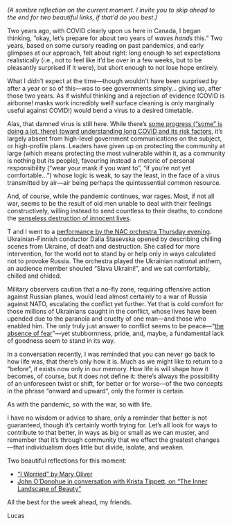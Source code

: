 _(A sombre reflection on the current moment. I invite you to skip ahead to the end for two beautiful links, if that’d do you best.)_

Two years ago, with COVID clearly upon us here in Canada, I began thinking, “okay, let’s prepare for about two years of _waves hands_ this.” Two years, based on some cursory reading on past pandemics, and early glimpses at our approach, felt about right: long enough to set expectations realistically (i.e., not to feel like it’d be over in a few weeks, but to be pleasantly surprised if it were), but short enough to not lose hope entirely.

What I _didn’t_ expect at the time—though wouldn’t have been surprised by after a year or so of this—was to see governments simply… giving up, after those two years. As if wishful thinking and a rejection of evidence (COVID is airborne! masks work incredibly well! surface cleaning is only marginally useful against COVID!) would bend a virus to a desired timetable.

Alas, that damned virus is still here. While there’s [some progress (“some” is doing a lot, there) toward understanding long COVID and its risk factors](https://www.medicalnewstoday.com/articles/study-identifies-those-most-at-risk-of-long-covid), it’s largely absent from high-level government communications on the subject, or high-profile plans. Leaders have given up on protecting the community at large (which means protecting the most vulnerable within it, as a community is nothing but its people), favouring instead a rhetoric of personal responsibility (“wear your mask if you want to”, “if you’re not yet comfortable…”) whose logic is weak, to say the least, in the face of a virus transmitted by air—air being perhaps the quintessential common resource.

And, of course, while the pandemic continues, war rages. Most, if not all war, seems to be the result of old men unable to deal with their feelings constructively, willing instead to send countless to their deaths, to condone the [senseless destruction of innocent lives](https://www.youtube.com/watch?v=dQHUAJTZqF0).

T and I went to a [performance by the NAC orchestra Thursday evening](https://nac-cna.ca/en/event/30021). Ukrainian-Finnish conductor Dalia Stasevska opened by describing chilling scenes from Ukraine, of death and destruction. She called for more intervention, for the world not to stand by or help only in ways calculated not to provoke Russia. The orchestra played the Ukrainian national anthem, an audience member shouted “Slava Ukraini!”, and we sat comfortably, chilled and chided.

Military observers caution that a no-fly zone, requiring offensive action against Russian planes, would lead almost certainly to a war of Russia against NATO, escalating the conflict yet further. Yet that is cold comfort for those millions of Ukrainians caught in the conflict, whose lives have been upended due to the paranoia and cruelty of one man—and those who enabled him. The only truly just answer to conflict seems to be peace—“[the absence of fear](https://lucascherkewski.com/study/franklin-definitions/)”—yet stubbornness, pride, and, maybe, a fundamental lack of goodness seem to stand in its way.

In a conversation recently, I was reminded that you can never go back to how life was, that there’s only how it is. Much as we might like to return to a “before”, it exists now only in our memory. How life is will shape how it becomes, of course, but it does not define it: there’s always the possibility of an unforeseen twist or shift, for better or for worse—of the two concepts in the phrase “onward and upward”, only the former is certain.

As with the pandemic, so with the war, so with life.

I have no wisdom or advice to share, only a reminder that better is not guaranteed, though it’s certainly worth trying for. Let’s all look for ways to contribute to that better, in ways as big or small as we can muster, and remember that it’s through community that we effect the greatest changes—that individualism does little but divide, isolate, and weaken.

Two beautiful reflections for this moment:

- [“I Worried” by Mary Oliver](https://apoemaday.tumblr.com/post/175408809725/i-worried)
- [John O’Donohue in conversation with Krista Tippett, on “The Inner Landscape of Beauty”](https://onbeing.org/programs/john-odonohue-the-inner-landscape-of-beauty/)

All the best for the week ahead, my friends.

Lucas